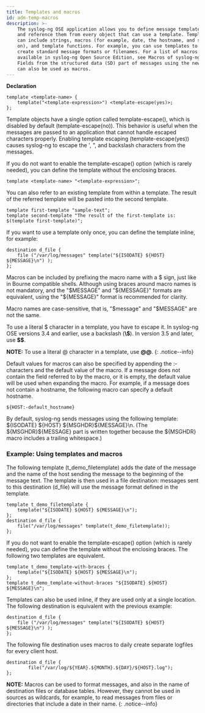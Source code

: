 ```yaml
---
title: Templates and macros
id: adm-temp-macros
description: >-
    The syslog-ng OSE application allows you to define message templates,
    and reference them from every object that can use a template. Templates
    can include strings, macros (for example, date, the hostname, and so
    on), and template functions. For example, you can use templates to
    create standard message formats or filenames. For a list of macros
    available in syslog-ng Open Source Edition, see Macros of syslog-ng OSE.  
    Fields from the structured data (SD) part of messages using the new IETF-syslog standard
    can also be used as macros.
---
```


**Declaration**

```config
template <template-name> {
    template("<template-expression>") <template-escape(yes)>;
};
```

Template objects have a single option called template-escape(), which is
disabled by default (template-escape(no)). This behavior is useful when
the messages are passed to an application that cannot handle escaped
characters properly. Enabling template escaping (template-escape(yes))
causes syslog-ng to escape the \', \", and backslash characters from the
messages.

If you do not want to enable the template-escape() option (which is
rarely needed), you can define the template without the enclosing
braces.

```config
template <template-name> "<template-expression>";
```

You can also refer to an existing template from within a template. The
result of the referred template will be pasted into the second template.

```config
template first-template "sample-text";
template second-template "The result of the first-template is: $(template first-template)";
```

If you want to use a template only once, you can define the template
inline, for example:

```config
destination d_file {
    file ("/var/log/messages" template("${ISODATE} ${HOST} ${MESSAGE}\n") );
};
```

Macros can be included by prefixing the macro name with a \$ sign, just
like in Bourne compatible shells. Although using braces around macro
names is not mandatory, and the \"\$MESSAGE\" and \"\${MESSAGE}\"
formats are equivalent, using the \"\${MESSAGE}\" format is recommended
for clarity.

Macro names are case-sensitive, that is, \"\$message\" and \"\$MESSAGE\"
are not the same.

To use a literal \$ character in a template, you have to escape it. In
syslog-ng OSE versions 3.4 and earlier, use a backslash (**\\\$**). In
version 3.5 and later, use **\$\$**.

**NOTE:** To use a literal @ character in a template, use **@@**.
{: .notice--info}

Default values for macros can also be specified by appending the :-
characters and the default value of the macro. If a message does not
contain the field referred to by the macro, or it is empty, the default
value will be used when expanding the macro. For example, if a message
does not contain a hostname, the following macro can specify a default
hostname.

```config
${HOST:-default_hostname}
```

By default, syslog-ng sends messages using the following template:
\${ISODATE} \${HOST} \${MSGHDR}\${MESSAGE}\\n. (The
\${MSGHDR}\${MESSAGE} part is written together because the \${MSGHDR}
macro includes a trailing whitespace.)

### Example: Using templates and macros

The following template (t\_demo\_filetemplate) adds the date of the
message and the name of the host sending the message to the beginning of
the message text. The template is then used in a file destination:
messages sent to this destination (d\_file) will use the message format
defined in the template.

```config
template t_demo_filetemplate {
    template("${ISODATE} ${HOST} ${MESSAGE}\n");
};
destination d_file {
    file("/var/log/messages" template(t_demo_filetemplate));
};
```

If you do not want to enable the template-escape() option (which is
rarely needed), you can define the template without the enclosing
braces. The following two templates are equivalent.

```config
template t_demo_template-with-braces {
    template("${ISODATE} ${HOST} ${MESSAGE}\n");
};
template t_demo_template-without-braces "${ISODATE} ${HOST} ${MESSAGE}\n";
```

Templates can also be used inline, if they are used only at a single
location. The following destination is equivalent with the previous
example:

```config
destination d_file {
    file ("/var/log/messages" template("${ISODATE} ${HOST} ${MESSAGE}\n") );
};
```

The following file destination uses macros to daily create separate
logfiles for every client host.

```config
destination d_file {
        file("/var/log/${YEAR}.${MONTH}.${DAY}/${HOST}.log");
};
```

**NOTE:** Macros can be used to format messages, and also in the name of
destination files or database tables. However, they cannot be used in
sources as wildcards, for example, to read messages from files or
directories that include a date in their name.
{: .notice--info}
